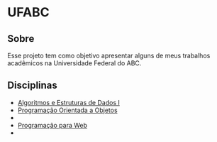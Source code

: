 # UFABC

<h2>Sobre</h2>
<p>Esse projeto tem como objetivo apresentar alguns de meus trabalhos acadêmicos na Universidade Federal do ABC.</p>

<h2>Disciplinas</h2>

<ul>
<li><a href="https://github.com/sanchezotavio/UFABC/tree/master/algoritmos_e_estruturas_de_dados_I/">Algoritmos e Estruturas de Dados I</a></li>
<li><a href="https://github.com/sanchezotavio/UFABC/tree/master/programacao_orientada_a_objetos/"> Programação Orientada a Objetos</a><li>
<li><a href="https://github.com/sanchezotavio/UFABC/tree/master/programacao_web/"> Programação para Web</a><li>
</ul>
